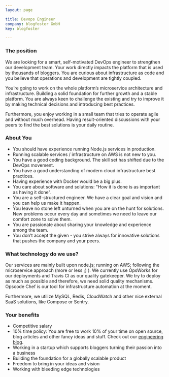 ```yaml
---
layout: page

title: Devops Engineer
company: blogfoster GmbH
key: blogfoster

---
```


### The position

We are looking for a smart, self-motivated DevOps engineer to strengthen our development team. Your work directly impacts the platform that is used by thousands of bloggers. You are curious about infrastructure as code and you believe that operations and development are tightly coupled.

You’re going to work on the whole platform’s microservice architecture and infrastructure. Building a solid foundation for further growth and a stable platform. You are always keen to challenge the existing and try to improve it by making technical decisions and introducing best practices.

Furthermore, you enjoy working in a small team that tries to operate agile and without much overhead. Having result-oriented discussions with your peers to find the best solutions is your daily routine.

### About You

- You should have experience running Node.js services in production.
- Running scalable services / infrastructure on AWS is not new to you.
- You have a good coding background. The skill set has shifted due to the DevOps movement.
- You have a good understanding of modern cloud infrastructure best practices.
- Having experience with Docker would be a big plus.
- You care about software and solutions: "How it is done is as important as having it done".
- You are a self-structured engineer. We have a clear goal and vision and you can help us make it happen.
- You leave no stone left unturned when you are on the hunt for solutions. New problems occur every day and sometimes we need to leave our comfort zone to solve them.
- You are passionate about sharing your knowledge and experience among the team.
- You don’t accept the given - you strive always for innovative solutions that pushes the company and your peers.

### What technology do we use?

Our services are mainly built upon node.js; running on AWS; following the microservice approach (more or less ;) ). We currently use OpsWorks for our deployments and Travis CI as our quality gatekeeper. We try to deploy as much as possible and therefore, we need solid quality mechanisms. Opscode Chef is our tool for infrastructure automation at the moment.

Furthermore, we utilize MySQL, Redis, CloudWatch and other nice external SaaS solutions, like Compose or Sentry.

### Your benefits

- Competitive salary
- 10% time policy: You are free to work 10% of your time on open source, blog articles and other fancy ideas and stuff. Check out our [engineering blog](http://engineering.blogfoster.com).
- Working in a startup which supports bloggers turning their passion into a business
- Building the foundation for a globally scalable product
- Freedom to bring in your ideas and vision
- Working with bleeding edge technologies
